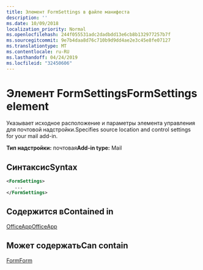 ```yaml
---
title: Элемент FormSettings в файле манифеста
description: ''
ms.date: 10/09/2018
localization_priority: Normal
ms.openlocfilehash: 244f055531adc2dadbdd13e6cb8b132977257b7f
ms.sourcegitcommit: 9e7b4daa8d76c710b9d9dd4ae2e3c45e8fe07127
ms.translationtype: MT
ms.contentlocale: ru-RU
ms.lasthandoff: 04/24/2019
ms.locfileid: "32450606"
---
```

# <a name="formsettings-element"></a><span data-ttu-id="89da7-102">Элемент FormSettings</span><span class="sxs-lookup"><span data-stu-id="89da7-102">FormSettings element</span></span>

<span data-ttu-id="89da7-103">Указывает исходное расположение и параметры элемента управления для почтовой надстройки.</span><span class="sxs-lookup"><span data-stu-id="89da7-103">Specifies source location and control settings for your mail add-in.</span></span>

<span data-ttu-id="89da7-104">**Тип надстройки:** почтовая</span><span class="sxs-lookup"><span data-stu-id="89da7-104">**Add-in type:** Mail</span></span>

## <a name="syntax"></a><span data-ttu-id="89da7-105">Синтаксис</span><span class="sxs-lookup"><span data-stu-id="89da7-105">Syntax</span></span>

```XML
<FormSettings>
   ...
</FormSettings>
```

## <a name="contained-in"></a><span data-ttu-id="89da7-106">Содержится в</span><span class="sxs-lookup"><span data-stu-id="89da7-106">Contained in</span></span>

[<span data-ttu-id="89da7-107">OfficeApp</span><span class="sxs-lookup"><span data-stu-id="89da7-107">OfficeApp</span></span>](officeapp.md)

## <a name="can-contain"></a><span data-ttu-id="89da7-108">Может содержать</span><span class="sxs-lookup"><span data-stu-id="89da7-108">Can contain</span></span>

[<span data-ttu-id="89da7-109">Form</span><span class="sxs-lookup"><span data-stu-id="89da7-109">Form</span></span>](form.md)

